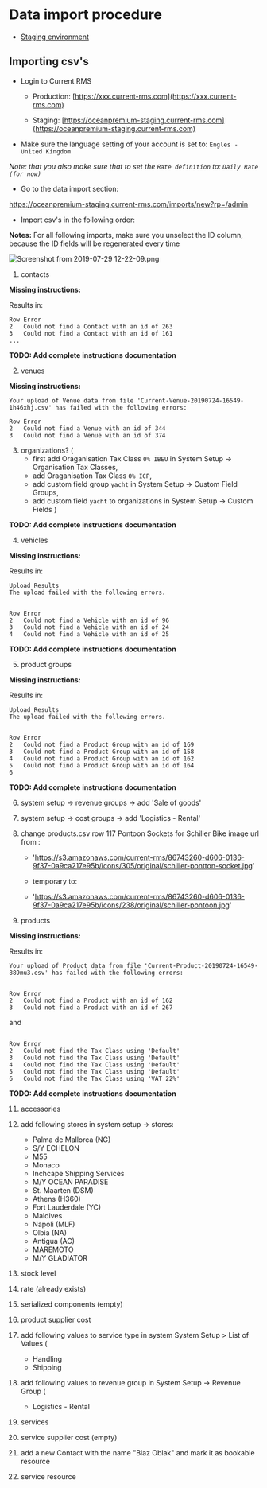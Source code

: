 # Data import procedure

- [Staging environment](https://oceanpremium-staging.current-rms.com/)

## Importing csv's

- Login to Current RMS

    * Production: [https://xxx.current-rms.com](https://xxx.current-rms.com)

    * Staging: [https://oceanpremium-staging.current-rms.com](https://oceanpremium-staging.current-rms.com)

- Make sure the language setting of your account is set to: `Engles - United Kingdom`

_Note: that you also make sure that to set the `Rate definition` to: `Daily Rate (for now)`_

- Go to the data import section:

https://oceanpremium-staging.current-rms.com/imports/new?rp=/admin

- Import csv's in the following order:

**Notes:**
For all following imports, make sure you unselect the ID column, because the ID fields will be regenerated every time

![Screenshot from 2019-07-29 12-22-09.png](https://bitbucket.org/repo/qEd965M/images/2126575434-Screenshot%20from%202019-07-29%2012-22-09.png)

1. contacts

**Missing instructions:**

Results in:

```
Row	Error
2	Could not find a Contact with an id of 263
3	Could not find a Contact with an id of 161
...
```

**TODO: Add complete instructions documentation**

2. venues

**Missing instructions:**

```
Your upload of Venue data from file 'Current-Venue-20190724-16549-1h46xhj.csv' has failed with the following errors: 

Row	Error
2	Could not find a Venue with an id of 344
3	Could not find a Venue with an id of 374
```

3. organizations? (
    * first add Oraganisation Tax Class `0% IBEU` in System Setup -> Organisation Tax Classes,
    * add Oraganisation Tax Class `0% ICP`,
    * add custom field group `yacht` in System Setup -> Custom Field Groups,
    * add custom field `yacht` to organizations in System Setup -> Custom Fields
)

**TODO: Add complete instructions documentation**

4. vehicles

**Missing instructions:**

Results in:

```
Upload Results
The upload failed with the following errors.


Row	Error
2	Could not find a Vehicle with an id of 96
3	Could not find a Vehicle with an id of 24
4	Could not find a Vehicle with an id of 25
```

**TODO: Add complete instructions documentation**

5. product groups

**Missing instructions:**

Results in:

```
Upload Results
The upload failed with the following errors.


Row	Error
2	Could not find a Product Group with an id of 169
3	Could not find a Product Group with an id of 158
4	Could not find a Product Group with an id of 162
5	Could not find a Product Group with an id of 164
6	
```

**TODO: Add complete instructions documentation**

6. system setup -> revenue groups -> add 'Sale of goods'
7. system setup -> cost groups -> add 'Logistics - Rental'
8. change products.csv row 117 Pontoon Sockets for Schiller Bike image url from :

    * 'https://s3.amazonaws.com/current-rms/86743260-d606-0136-9f37-0a9ca217e95b/icons/305/original/schiller-pontton-socket.jpg'

    * temporary to:

    * 'https://s3.amazonaws.com/current-rms/86743260-d606-0136-9f37-0a9ca217e95b/icons/238/original/schiller-pontoon.jpg'

10. products

**Missing instructions:**

Results in:

```
Your upload of Product data from file 'Current-Product-20190724-16549-889mu3.csv' has failed with the following errors: 


Row	Error
2	Could not find a Product with an id of 162
3	Could not find a Product with an id of 267
```

and

```

Row	Error
2	Could not find the Tax Class using 'Default'
3	Could not find the Tax Class using 'Default'
4	Could not find the Tax Class using 'Default'
5	Could not find the Tax Class using 'Default'
6	Could not find the Tax Class using 'VAT 22%'
```
**TODO: Add complete instructions documentation**

11. accessories


12. add following stores in system setup -> stores:
    * Palma de Mallorca (NG)
    * S/Y ECHELON
    * M55
    * Monaco
    * Inchcape Shipping Services
    * M/Y OCEAN PARADISE
    * St. Maarten (DSM)
    * Athens (H360)
    * Fort Lauderdale (YC)
    * Maldives
    * Napoli (MLF)
    * Olbia (NA)
    * Antigua (AC)
    * MAREMOTO
    * M/Y GLADIATOR
13. stock level
14. rate (already exists)
15. serialized components (empty)
16. product supplier cost
17. add following values to service type in system System Setup > List of Values (
    * Handling
    * Shipping
18. add following values to revenue group in System Setup -> Revenue Group (
    * Logistics - Rental
19. services
20. service supplier cost (empty)
21. add a new Contact with the name "Blaz Oblak" and mark it as bookable resource
22. service resource